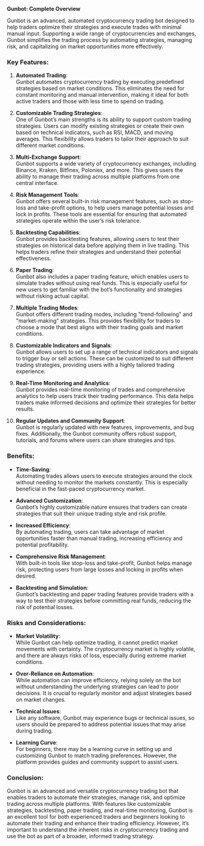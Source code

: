 **Gunbot: Complete Overview**

Gunbot is an advanced, automated cryptocurrency trading bot designed to help traders optimize their strategies and execute trades with minimal manual input. Supporting a wide range of cryptocurrencies and exchanges, Gunbot simplifies the trading process by automating strategies, managing risk, and capitalizing on market opportunities more effectively.

### Key Features:

1. **Automated Trading**:  
   Gunbot automates cryptocurrency trading by executing predefined strategies based on market conditions. This eliminates the need for constant monitoring and manual intervention, making it ideal for both active traders and those with less time to spend on trading.

2. **Customizable Trading Strategies**:  
   One of Gunbot’s main strengths is its ability to support custom trading strategies. Users can modify existing strategies or create their own based on technical indicators, such as RSI, MACD, and moving averages. This flexibility allows traders to tailor their approach to suit different market conditions.

3. **Multi-Exchange Support**:  
   Gunbot supports a wide variety of cryptocurrency exchanges, including Binance, Kraken, Bitfinex, Poloniex, and more. This gives users the ability to manage their trading across multiple platforms from one central interface.

4. **Risk Management Tools**:  
   Gunbot offers several built-in risk management features, such as stop-loss and take-profit options, to help users manage potential losses and lock in profits. These tools are essential for ensuring that automated strategies operate within the user’s risk tolerance.

5. **Backtesting Capabilities**:  
   Gunbot provides backtesting features, allowing users to test their strategies on historical data before applying them in live trading. This helps traders refine their strategies and understand their potential effectiveness.

6. **Paper Trading**:  
   Gunbot also includes a paper trading feature, which enables users to simulate trades without using real funds. This is especially useful for new users to get familiar with the bot’s functionality and strategies without risking actual capital.

7. **Multiple Trading Modes**:  
   Gunbot offers different trading modes, including "trend-following" and "market-making" strategies. This provides flexibility for traders to choose a mode that best aligns with their trading goals and market conditions.

8. **Customizable Indicators and Signals**:  
   Gunbot allows users to set up a range of technical indicators and signals to trigger buy or sell actions. These can be customized to suit different trading strategies, providing users with a highly tailored trading experience.

9. **Real-Time Monitoring and Analytics**:  
   Gunbot provides real-time monitoring of trades and comprehensive analytics to help users track their trading performance. This data helps traders make informed decisions and optimize their strategies for better results.

10. **Regular Updates and Community Support**:  
    Gunbot is regularly updated with new features, improvements, and bug fixes. Additionally, the Gunbot community offers robust support, tutorials, and forums where users can share strategies and tips.

### Benefits:

- **Time-Saving**:  
   Automating trades allows users to execute strategies around the clock without needing to monitor the markets constantly. This is especially beneficial in the fast-paced cryptocurrency market.

- **Advanced Customization**:  
   Gunbot’s highly customizable nature ensures that traders can create strategies that suit their unique trading style and risk profile.

- **Increased Efficiency**:  
   By automating trading, users can take advantage of market opportunities faster than manual trading, increasing efficiency and potential profitability.

- **Comprehensive Risk Management**:  
   With built-in tools like stop-loss and take-profit, Gunbot helps manage risk, protecting users from large losses and locking in profits when desired.

- **Backtesting and Simulation**:  
   Gunbot’s backtesting and paper trading features provide traders with a way to test their strategies before committing real funds, reducing the risk of potential losses.

### Risks and Considerations:

- **Market Volatility**:  
   While Gunbot can help optimize trading, it cannot predict market movements with certainty. The cryptocurrency market is highly volatile, and there are always risks of loss, especially during extreme market conditions.

- **Over-Reliance on Automation**:  
   While automation can improve efficiency, relying solely on the bot without understanding the underlying strategies can lead to poor decisions. It is crucial to regularly monitor and adjust strategies based on market changes.

- **Technical Issues**:  
   Like any software, Gunbot may experience bugs or technical issues, so users should be prepared to address potential issues that may arise during trading.

- **Learning Curve**:  
   For beginners, there may be a learning curve in setting up and customizing Gunbot to match trading preferences. However, the platform provides guides and community support to assist users.

### Conclusion:

Gunbot is an advanced and versatile cryptocurrency trading bot that enables traders to automate their strategies, manage risk, and optimize trading across multiple platforms. With features like customizable strategies, backtesting, paper trading, and real-time monitoring, Gunbot is an excellent tool for both experienced traders and beginners looking to automate their trading and enhance their trading efficiency. However, it’s important to understand the inherent risks in cryptocurrency trading and use the bot as part of a broader, informed trading strategy.
